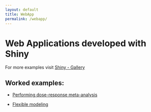 ```yaml
---
layout: default
title: WebApp
permalink: /webapp/
---
```


Web Applications developed with Shiny
========

For more examples visit [Shiny - Gallery](http://shiny.rstudio.com/gallery/)

## Worked examples:

* [Performing dose-response meta-analysis](https://alecri.shinyapps.io/dosresmeta/)

* [Flexible modeling](https://alecri.shinyapps.io/flexmod)